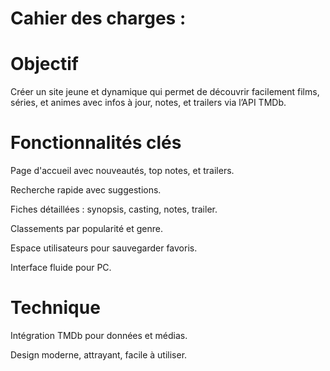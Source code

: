 # Cahier des charges : #
# Objectif

Créer un site jeune et dynamique qui permet de découvrir facilement films, séries, et animes avec infos à jour, notes, et trailers via l’API TMDb.

# Fonctionnalités clés

Page d'accueil avec nouveautés, top notes, et trailers.

Recherche rapide avec suggestions.

Fiches détaillées : synopsis, casting, notes, trailer.

Classements par popularité et genre.

Espace utilisateurs pour sauvegarder favoris.

Interface fluide pour PC.

# Technique

Intégration TMDb pour données et médias.

Design moderne, attrayant, facile à utiliser.


